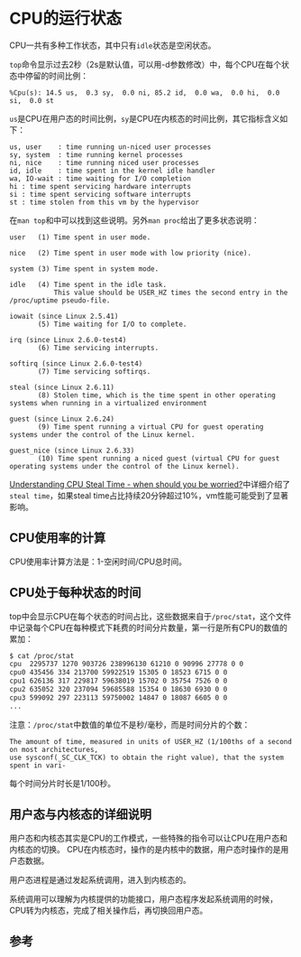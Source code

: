 <!-- toc -->
# CPU的运行状态

CPU一共有多种工作状态，其中只有`idle`状态是空闲状态。

`top`命令显示过去2秒（2s是默认值，可以用-d参数修改）中，每个CPU在每个状态中停留的时间比例：

	%Cpu(s): 14.5 us,  0.3 sy,  0.0 ni, 85.2 id,  0.0 wa,  0.0 hi,  0.0 si,  0.0 st

`us`是CPU在用户态的时间比例，`sy`是CPU在内核态的时间比例，其它指标含义如下：

	us, user    : time running un-niced user processes
	sy, system  : time running kernel processes
	ni, nice    : time running niced user processes
	id, idle    : time spent in the kernel idle handler
	wa, IO-wait : time waiting for I/O completion
	hi : time spent servicing hardware interrupts
	si : time spent servicing software interrupts
	st : time stolen from this vm by the hypervisor

在`man top`和中可以找到这些说明。另外`man proc`给出了更多状态说明：

```
user   (1) Time spent in user mode.

nice   (2) Time spent in user mode with low priority (nice).

system (3) Time spent in system mode.

idle   (4) Time spent in the idle task. 
           This value should be USER_HZ times the second entry in the /proc/uptime pseudo-file.

iowait (since Linux 2.5.41)
       (5) Time waiting for I/O to complete.

irq (since Linux 2.6.0-test4)
       (6) Time servicing interrupts.

softirq (since Linux 2.6.0-test4)
       (7) Time servicing softirqs.

steal (since Linux 2.6.11)
       (8) Stolen time, which is the time spent in other operating systems when running in a virtualized environment

guest (since Linux 2.6.24)
       (9) Time spent running a virtual CPU for guest operating systems under the control of the Linux kernel.

guest_nice (since Linux 2.6.33)
       (10) Time spent running a niced guest (virtual CPU for guest operating systems under the control of the Linux kernel).
```

[Understanding CPU Steal Time - when should you be worried?](http://blog.scoutapp.com/articles/2013/07/25/understanding-cpu-steal-time-when-should-you-be-worried)中详细介绍了`steal time`，如果steal time占比持续20分钟超过10%，vm性能可能受到了显著影响。

## CPU使用率的计算

CPU使用率计算方法是：1-空闲时间/CPU总时间。

## CPU处于每种状态的时间

top中会显示CPU在每个状态的时间占比，这些数据来自于`/proc/stat`，这个文件中记录每个CPU在每种模式下耗费的时间分片数量，第一行是所有CPU的数值的累加：

```bash
$ cat /proc/stat
cpu  2295737 1270 903726 238996130 61210 0 90996 27778 0 0
cpu0 435456 334 213700 59922519 15305 0 18523 6715 0 0
cpu1 626136 317 229817 59638019 15702 0 35754 7526 0 0
cpu2 635052 320 237094 59685588 15354 0 18630 6930 0 0
cpu3 599092 297 223113 59750002 14847 0 18087 6605 0 0
...
```

注意：`/proc/stat`中数值的单位不是秒/毫秒，而是时间分片的个数：

	The amount of time, measured in units of USER_HZ (1/100ths of a second on most architectures,
	use sysconf(_SC_CLK_TCK) to obtain the right value), that the system spent in vari‐

每个时间分片时长是1/100秒。

## 用户态与内核态的详细说明

用户态和内核态其实是CPU的工作模式，一些特殊的指令可以让CPU在用户态和内核态的切换。
CPU在内核态时，操作的是内核中的数据，用户态时操作的是用户态数据。

用户态进程是通过发起系统调用，进入到内核态的。

系统调用可以理解为内核提供的功能接口，用户态程序发起系统调用的时候，CPU转为内核态，完成了相关操作后，再切换回用户态。

## 参考
